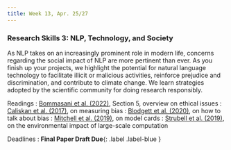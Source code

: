 ```yaml
---
title: Week 13, Apr. 25/27
---
```



### Research Skills 3: NLP, Technology, and Society

As NLP takes on an increasingly prominent role in modern life, concerns regarding the social impact of NLP are more 
pertinent than ever. As you finish up your projects, we highlight the potential for natural language technology to 
facilitate illicit or malicious activities, reinforce prejudice and discrimination, and contribute to climate change.
We learn strategies adopted by the scientific community for doing research responsibly.

Readings
: [Bommasani et al. (2022)](https://arxiv.org/abs/2108.07258), Section 5, overview on ethical issues
: [Caliskan et al. (2017)](https://www.science.org/doi/10.1126/science.aal4230), on measuring bias 
: [Blodgett et al. (2020)](https://aclanthology.org/2020.acl-main.485/), on how to talk about bias
: [Mitchell et al. (2019)](https://dl.acm.org/doi/10.1145/3287560.3287596), on model cards
: [Strubell et al. (2019)](https://aclanthology.org/P19-1355/), on the environmental impact of large-scale computation

Deadlines
: **Final Paper Draft Due**{: .label .label-blue }